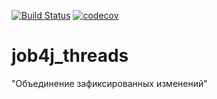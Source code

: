 [![Build Status](https://travis-ci.com/ainz713/job4j_threads.svg?branch=master)](https://travis-ci.com/ainz713/job4j_threads)
[![codecov](https://codecov.io/gh/ainz713/job4j_threads/branch/master/graph/badge.svg?token=WETV0NMN9X)](https://codecov.io/gh/ainz713/job4j_threads)
# job4j_threads
"Объединение зафиксированных изменений"